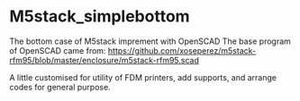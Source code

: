 # M5stack_simplebottom
The bottom case of M5stack imprement with OpenSCAD
The base program of OpenSCAD came from:
https://github.com/xoseperez/m5stack-rfm95/blob/master/enclosure/m5stack-rfm95.scad

A little customised for utility of FDM printers, add supports, and arrange codes for general purpose.

